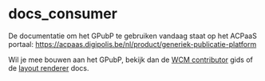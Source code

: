 # docs_consumer
De documentatie om het GPubP te gebruiken vandaag staat op het ACPaaS portaal: https://acpaas.digipolis.be/nl/product/generiek-publicatie-platform

Wil je mee bouwen aan het GPubP, bekijk dan de [WCM contributor](https://github.com/GPubP/docs_wcm_contributor) gids of de [layout renderer](https://github.com/GPubP/docs_layout_renderer) docs.
